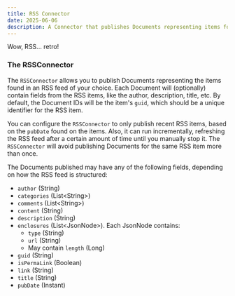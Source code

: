 ```yaml
---
title: RSS Connector
date: 2025-06-06
description: A Connector that publishes Documents representing items found in an RSS feed. 
---
```


Wow, RSS... retro!

### The RSSConnector

The `RSSConnector` allows you to publish Documents representing the items found in an RSS feed of your choice. Each Document will 
(optionally) contain fields from the RSS items, like the author, description, title, etc. By default, the Document IDs will be the
item's `guid`, which should be a unique identifier for the RSS item. 

You can configure the `RSSConnector` to only publish recent RSS items, based on the `pubDate` found on the items. 
Also, it can run incrementally, refreshing the RSS feed after a certain amount of time until you manually stop it. The `RSSConnector`
will avoid publishing Documents for the same RSS item more than once. 

The Documents published may have any of the following fields, depending on how the RSS feed is structured:
* `author` (String)
* `categories` (List&lt;String&gt;)
* `comments` (List&lt;String&gt;)
* `content` (String)
* `description` (String)
* `enclosures` (List&lt;JsonNode&gt;). Each JsonNode contains:
  * `type` (String)
  * `url` (String)
  * May contain `length` (Long)
* `guid` (String)
* `isPermaLink` (Boolean)
* `link` (String)
* `title` (String)
* `pubDate` (Instant)